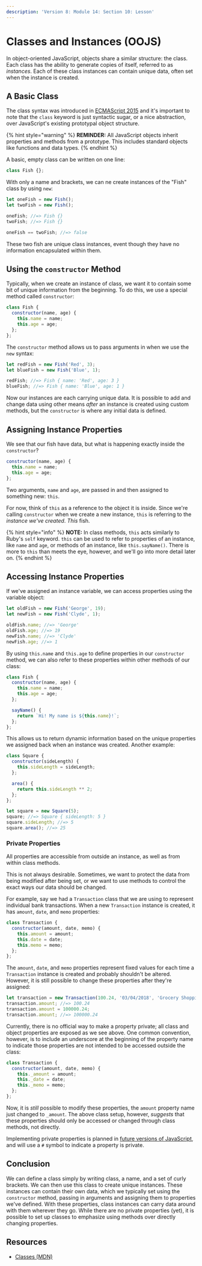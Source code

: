 ```yaml
---
description: 'Version 8: Module 14: Section 10: Lesson'
---
```


# Classes and Instances (OOJS)

In object-oriented JavaScript, objects share a similar structure: the class. Each class has the ability to generate copies of itself, referred to as _instances_. Each of these class instances can contain unique data, often set when the instance is created.

## A Basic Class

The class syntax was introduced in [ECMAScript 2015](https://www.w3schools.com/js/js\_es6.asp) and it's important to note that the `class` keyword is just syntactic sugar, or a nice abstraction, over JavaScript's existing prototypal object structure.

{% hint style="warning" %}
**REMINDER:** All JavaScript objects inherit properties and methods from a prototype. This includes standard objects like functions and data types.
{% endhint %}

A basic, empty class can be written on one line:

```javascript
class Fish {};
```

With only a name and brackets, we can ne create instances of the "Fish" class by using `new`:

```javascript
let oneFish = new Fish();
let twoFish = new Fish();

oneFish; //=> Fish {}
twoFish; //=> Fish {}

oneFish == twoFish; //=> false
```

These two fish are unique class instances, event though they have no information encapsulated within them.

## Using the `constructor` Method

Typically, when we create an instance of class, we want it to contain some bit of unique information from the beginning. To do this, we use a special method called `constructor`:

```javascript
class Fish {
  constructor(name, age) {
    this.name = name;
    this.age = age;
  };
};
```

The `constructor` method allows us to pass arguments in when we use the `new` syntax:

```javascript
let redFish = new Fish('Red', 3);
let blueFish = new Fish('Blue', 1);

redFish; //=> Fish { name: 'Red', age: 3 }
blueFish; //=> Fish { name: 'Blue', age: 1 }
```

Now our instances are each carrying unique data. It is possible to add and change data using other means _after_ an instance is created using custom methods, but the `constructor` is where any initial data is defined.

## Assigning Instance Properties

We see that our fish have data, but what is happening exactly inside the `constructor`?

```javascript
constructor(name, age) {
  this.name = name;
  this.age = age;
};
```

Two arguments, `name` and `age`, are passed in and then assigned to something new: `this`.

For now, think of `this` as a reference to the object it is inside. Since we're calling `constructor` when we create a new instance, `this` is referring to the _instance we've created_. _This_ fish.

{% hint style="info" %}
**NOTE:** In class methods, `this` acts similarly to Ruby's `self` keyword. `this` can be used to refer to properties of an instance, like `name` and `age`, or methods of an instance, like `this.sayName()`. There is more to `this` than meets the eye, however, and we'll go into more detail later on.
{% endhint %}

## Accessing Instance Properties

If we've assigned an instance variable, we can access properties using the variable object:

```javascript
let oldFish = new Fish('George', 19);
let newFish = new Fish('Clyde', 1);

oldFish.name; //=> 'George'
oldFish.age; //=> 19
newFish.name; //=> 'Clyde'
newFish.age; //=> 1
```

By using `this.name` and `this.age` to define properties in our `constructor` method, we can also refer to these properties within other methods of our class:

```javascript
class Fish {
  constructor(name, age) {
    this.name = name;
    this.age = age;
  };

  sayName() {
    return `Hi! My name is ${this.name}!`;
  };
};
```

This allows us to return dynamic information based on the unique properties we assigned back when an instance was created. Another example:

```javascript
class Square {
  constructor(sideLength) {
    this.sideLength = sideLength;
  };

  area() {
    return this.sideLength ** 2;
  };
};

let square = new Square(5);
square; //=> Square { sideLength: 5 }
square.sideLength; //=> 5
square.area(); //=> 25
```

### Private Properties

All properties are accessible from outside an instance, as well as from within class methods.

This is not always desirable. Sometimes, we want to protect the data from being modified after being set, or we want to use methods to control the exact ways our data should be changed.

For example, say we had a `Transaction` class that we are using to represent individual bank transactions. When a new `Transaction` instance is created, it has `amount`, `date`, and `memo` properties:

```javascript
class Transaction {
  constructor(amount, date, memo) {
    this.amount = amount;
    this.date = date;
    this.memo = memo;
  };
};
```

The `amount`, `date`, and `memo` properties represent fixed values for each time a `Transaction` instance is created and probably shouldn't be altered. However, it is still possible to change these properties after they're assigned:

```javascript
let transaction = new Transaction(100.24, '03/04/2018', 'Grocery Shopping');
transaction.amount; //=> 100.24
transaction.amount = 100000.24;
transaction.amount; //=> 100000.24
```

Currently, there is no official way to make a property private; all class and object properties are exposed as we see above. One common convention, however, is to include an underscore at the beginning of the property name to indicate those properties are not intended to be accessed outside the class:

```javascript
class Transaction {
  constructor(amount, date, memo) {
    this._amount = amount;
    this._date = date;
    this._memo = memo;
  };
};
```

Now, it is _still_ possible to modify these properties, the `amount` property name just changed to `_amount`. The above class setup, however, _suggests_ that these properties should only be accessed or changed through class methods, not directly.

Implementing private properties is planned in [future versions of JavaScript](https://www.sitepoint.com/javascript-private-class-fields/), and will use a `#` symbol to indicate a property is private.

## Conclusion

We can define a class simply by writing class, a name, and a set of curly brackets. We can then use this class to create unique instances. These instances can contain their own data, which we typically set using the `constructor` method, passing in arguments and assigning them to properties we've defined. With these properties, class instances can carry data around with them wherever they go. While there are no private properties (yet), it is possible to set up classes to emphasize using methods over directly changing properties.

## Resources

* [Classes (MDN)](https://developer.mozilla.org/en-US/docs/Web/JavaScript/Reference/Classes)
